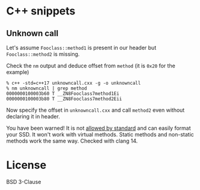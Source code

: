 # C++ snippets


## Unknown call

Let's assume `Fooclass::method1` is present in our header but `Fooclass::method2` is missing.

Check the `nm` output and deduce offset from `method` (it is `0x20` for the example)

    % c++ -std=c++17 unknowncall.cxx -g -o unknowncall
    % nm unknowncall | grep method
    0000000100003b60 T __ZN8Fooclass7method1Ei
    0000000100003b80 T __ZN8Fooclass7method2Eii

Now specify the offset in `unknowncall.cxx` and call `method2` even without declaring it in header.

You have been warned! It is not [allowed by standard](https://isocpp.org/wiki/faq/pointers-to-members#cant-cvt-memfnptr-to-voidptr) and can easily format your SSD.  It won't work with virtual methods. Static methods and non-static methods work the same way. Checked with clang 14.

# License

BSD 3-Clause

